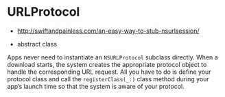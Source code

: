 # URLProtocol

* http://swiftandpainless.com/an-easy-way-to-stub-nsurlsession/

* abstract class

Apps never need to instantiate an `NSURLProtocol` subclass directly. When a
download starts, the system creates the appropriate protocol object to handle
the corresponding URL request. All you have to do is define your protocol class
and call the `registerClass(_:)` class method during your app’s launch time so
that the system is aware of your protocol.
